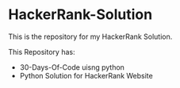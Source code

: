 # HackerRank-Solution
This is the repository for my HackerRank Solution.

This Repository has:

* 30-Days-Of-Code uisng python
* Python Solution for HackerRank Website
